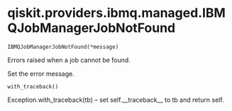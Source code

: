 # qiskit.providers.ibmq.managed.IBMQJobManagerJobNotFound



`IBMQJobManagerJobNotFound(*message)`

Errors raised when a job cannot be found.

Set the error message.



`with_traceback()`

Exception.with\_traceback(tb) – set self.\_\_traceback\_\_ to tb and return self.
